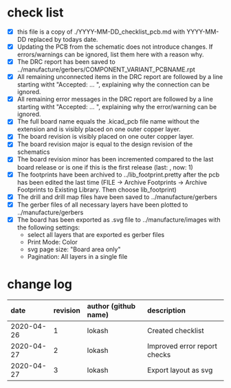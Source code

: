 # check list
- [x] this file is a copy of ./YYYY-MM-DD_checklist_pcb.md with YYYY-MM-DD replaced by todays date.
- [x] Updating the PCB from the schematic does not introduce changes. If errors/warnings can be ignored, list them here with a reason why.
- [x] The DRC report has been saved to ../manufacture/gerbers/COMPONENT_VARIANT_PCBNAME.rpt
- [x] All remaining unconnected items in the DRC report are followed by a line starting witht "Accepted: ... ", explaining why the connection can be ignored.
- [x] All remaining error messages in the DRC report are followed by a line starting witht "Accepted: ... ", explaining why the error/warning can be ignored.
- [x] The full board name equals the .kicad_pcb file name without the extension and is visibly placed on one outer copper layer.
- [x] The board revision is visibly placed on one outer copper layer.
- [x] The board revision major is equal to the design revision of the schematics
- [x] The board revision minor has been incremented compared to the last board release or is one if this is the first release (last: , now: 1)
- [x] The footprints have been archived to ../lib_footprint.pretty after the pcb has been edited the last time (FILE -> Archive Footprints -> Archive Footprints to Existing Library. Then choose lib_footprint)
- [x] The drill and drill map files have been saved to ../manufacture/gerbers
- [x] The gerber files of all necessary layers have been plotted to ../manufacture/gerbers
- [x] The board has been exported as .svg file to ../manufacture/images with the following settings:
    - select all layers that are exported es gerber files
    - Print Mode: Color
    - svg page size: "Board area only"
    - Pagination: All layers in a single file

# change log
| date       | revision | author (github name) | description                  |
|:-----------|:---------|:---------------------|:-----------------------------|
| 2020-04-26 | 1        | lokash               | Created checklist            |
| 2020-04-27 | 2        | lokash               | Improved error report checks |
| 2020-04-27 | 3        | lokash               | Export layout as svg         |
